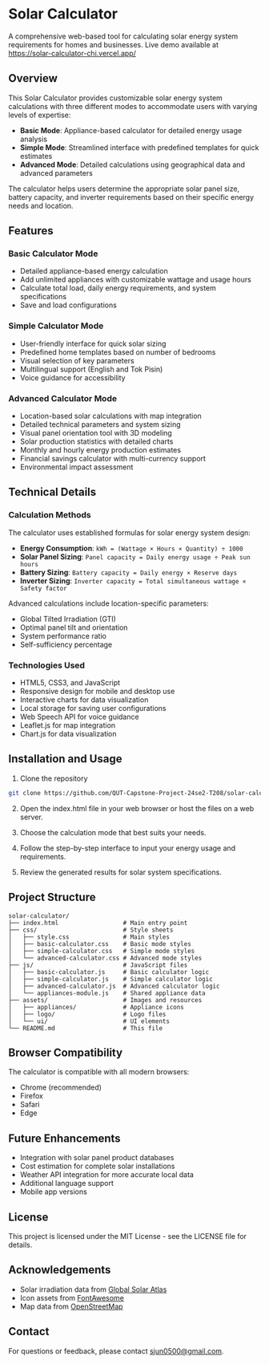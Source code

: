 # Solar Calculator

A comprehensive web-based tool for calculating solar energy system requirements for homes and businesses.
Live demo available at https://solar-calculator-chi.vercel.app/

## Overview

This Solar Calculator provides customizable solar energy system calculations with three different modes to accommodate users with varying levels of expertise:

- **Basic Mode**: Appliance-based calculator for detailed energy usage analysis
- **Simple Mode**: Streamlined interface with predefined templates for quick estimates
- **Advanced Mode**: Detailed calculations using geographical data and advanced parameters

The calculator helps users determine the appropriate solar panel size, battery capacity, and inverter requirements based on their specific energy needs and location.

## Features

### Basic Calculator Mode
- Detailed appliance-based energy calculation
- Add unlimited appliances with customizable wattage and usage hours
- Calculate total load, daily energy requirements, and system specifications
- Save and load configurations

### Simple Calculator Mode
- User-friendly interface for quick solar sizing
- Predefined home templates based on number of bedrooms
- Visual selection of key parameters
- Multilingual support (English and Tok Pisin)
- Voice guidance for accessibility

### Advanced Calculator Mode
- Location-based solar calculations with map integration
- Detailed technical parameters and system sizing
- Visual panel orientation tool with 3D modeling
- Solar production statistics with detailed charts
- Monthly and hourly energy production estimates
- Financial savings calculator with multi-currency support
- Environmental impact assessment

## Technical Details

### Calculation Methods

The calculator uses established formulas for solar energy system design:

- **Energy Consumption**: `kWh = (Wattage × Hours × Quantity) ÷ 1000`
- **Solar Panel Sizing**: `Panel capacity = Daily energy usage ÷ Peak sun hours`
- **Battery Sizing**: `Battery capacity = Daily energy × Reserve days`
- **Inverter Sizing**: `Inverter capacity = Total simultaneous wattage × Safety factor`

Advanced calculations include location-specific parameters:
- Global Tilted Irradiation (GTI)
- Optimal panel tilt and orientation
- System performance ratio
- Self-sufficiency percentage

### Technologies Used

- HTML5, CSS3, and JavaScript
- Responsive design for mobile and desktop use
- Interactive charts for data visualization
- Local storage for saving user configurations
- Web Speech API for voice guidance
- Leaflet.js for map integration
- Chart.js for data visualization

## Installation and Usage

1. Clone the repository
```bash
git clone https://github.com/QUT-Capstone-Project-24se2-T208/solar-calculator.git
```

2. Open the index.html file in your web browser or host the files on a web server.

3. Choose the calculation mode that best suits your needs.

4. Follow the step-by-step interface to input your energy usage and requirements.

5. Review the generated results for solar system specifications.

## Project Structure

```
solar-calculator/
├── index.html                  # Main entry point
├── css/                        # Style sheets
│   ├── style.css               # Main styles
│   ├── basic-calculator.css    # Basic mode styles
│   ├── simple-calculator.css   # Simple mode styles
│   └── advanced-calculator.css # Advanced mode styles
├── js/                         # JavaScript files
│   ├── basic-calculator.js     # Basic calculator logic
│   ├── simple-calculator.js    # Simple calculator logic
│   ├── advanced-calculator.js  # Advanced calculator logic
│   └── appliances-module.js    # Shared appliance data
├── assets/                     # Images and resources
│   ├── appliances/             # Appliance icons
│   ├── logo/                   # Logo files
│   └── ui/                     # UI elements
└── README.md                   # This file
```

## Browser Compatibility

The calculator is compatible with all modern browsers:
- Chrome (recommended)
- Firefox
- Safari
- Edge

## Future Enhancements

- Integration with solar panel product databases
- Cost estimation for complete solar installations
- Weather API integration for more accurate local data
- Additional language support
- Mobile app versions

## License

This project is licensed under the MIT License - see the LICENSE file for details.

## Acknowledgements

- Solar irradiation data from [Global Solar Atlas](https://globalsolaratlas.info)
- Icon assets from [FontAwesome](https://fontawesome.com)
- Map data from [OpenStreetMap](https://www.openstreetmap.org)

## Contact

For questions or feedback, please contact sjun0500@gmail.com.
